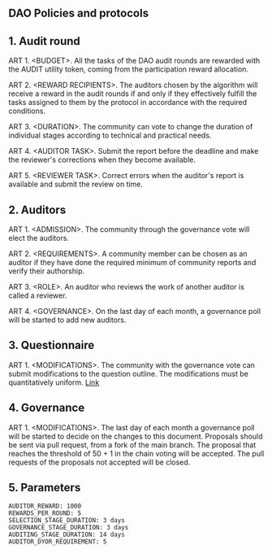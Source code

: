 ## DAO Policies and protocols

## 1\. Audit round

ART 1. \<BUDGET>. All the tasks of the DAO audit rounds are rewarded with the AUDIT utility token, coming from the participation reward allocation.

ART 2. \<REWARD RECIPIENTS>. The auditors chosen by the algorithm will receive a reward in the audit rounds if and only if they effectively fulfill the tasks assigned to them by the protocol in accordance with the required conditions.

ART 3. \<DURATION>. The community can vote to change the duration of individual stages according to technical and practical needs.

ART 4. \<AUDITOR TASK>. Submit the report before the deadline and make the reviewer's corrections when they become available.

ART 5. \<REVIEWER TASK>. Correct errors when the auditor's report is available and submit the review on time.

## 2\. Auditors

ART 1. \<ADMISSION>. The community through the governance vote will elect the auditors.

ART 2. \<REQUIREMENTS>. A community member can be chosen as an auditor if they have done the required minimum of community reports and verify their authorship.

ART 3. \<ROLE>. An auditor who reviews the work of another auditor is called a reviewer.

ART 4. \<GOVERNANCE>. On the last day of each month, a governance poll will be started to add new auditors.

## 3\. Questionnaire

ART 1. \<MODIFICATIONS>. The community with the governance vote can submit modifications to the question outline. The modifications must be quantitatively uniform. [Link](https://github.com/SCATDAO/DAO-Audit-questionary)

## 4\. Governance

ART 1. \<MODIFICATIONS>. The last day of each month a governance poll will be started to decide on the changes to this document. Proposals should be sent via pull request, from a fork of the main branch. The proposal that reaches the threshold of 50 + 1 in the chain voting will be accepted. The pull requests of the proposals not accepted will be closed.

## 5\. Parameters

```
AUDITOR_REWARD: 1000
REWARDS_PER_ROUND: 5
SELECTION_STAGE_DURATION: 3 days
GOVERNANCE_STAGE_DURATION: 3 days
AUDITING_STAGE_DURATION: 14 days
AUDITOR_DYOR_REQUIREMENT: 5
```
